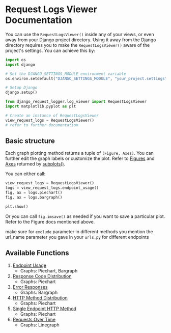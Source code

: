 # Request Logs Viewer Documentation

You can use the `RequestLogsViewer()` inside any of your views, or even away from your Django project directory. Using it away from the Django directory requires you to make the `RequestLogsViewer()` aware of the project's settings. You can achieve this by:

```python
import os
import django

# Set the DJANGO_SETTINGS_MODULE environment variable
os.environ.setdefault("DJANGO_SETTINGS_MODULE", "your_project.settings")

# Setup Django
django.setup()

from django_request_logger.log_viewer import RequestLogsViewer
import matplotlib.pyplot as plt

# Create an instance of RequestLogsViewer
view_request_logs = RequestLogsViewer()
# refer to further documentation
```

## Basic structure

Each graph plotting method returns a tuple of `(Figure, Axes)`. You can further edit the graph labels or customize the plot. Refer to [Figures](https://matplotlib.org/stable/api/_as_gen/matplotlib.figure.Figure.html) and [Axes](https://matplotlib.org/stable/api/_as_gen/matplotlib.axes.Axes.html) returned by [subplots()](https://matplotlib.org/stable/api/_as_gen/matplotlib.pyplot.subplots.html).

You can either call:

```python
view_request_logs = RequestLogsViewer()
logs = view_request_logs.endpoint_usage()
fig, ax = logs.piechart()
fig, ax = logs.bargraph()

plt.show()
```

Or you can call `fig.imsave()` as needed if you want to save a particular plot. Refer to the Figure docs mentioned above.

make sure for `exclude` parameter in different methods you mention the url_name parameter you gave in your `urls.py` for different endpoints

## Available Functions

1. [Endpoint Usage](endpoint_usage.md)
   - Graphs: Piechart, Bargraph
2. [Response Code Distribution](resp_code_distribution.md)
   - Graphs: Piechart
3. [Error Responses](error_responses.md)
   - Graphs: Bargraph
4. [HTTP Method Distribution](http_method_distribution.md)
   - Graphs: Piechart
5. [Single Endpoint HTTP Method](single_endpoint_http_method.md)
   - Graphs: Piechart
6. [Requests Over Time](requests_over_time.md)
   - Graphs: Linegraph
